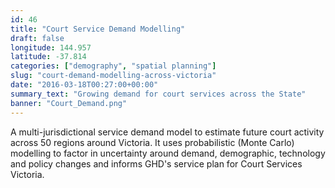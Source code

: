 ```yaml
---
id: 46
title: "Court Service Demand Modelling"
draft: false
longitude: 144.957
latitude: -37.814
categories: ["demography", "spatial planning"]
slug: "court-demand-modelling-across-victoria"
date: "2016-03-18T00:27:00+00:00"
summary_text: "Growing demand for court services across the State"
banner: "Court_Demand.png"
---
```


A multi-jurisdictional service demand model to estimate future court activity across 50 regions around Victoria. It uses probabilistic (Monte Carlo) modelling to factor in uncertainty around demand, demographic, technology and policy changes and informs GHD's service plan for Court Services Victoria.&nbsp;

